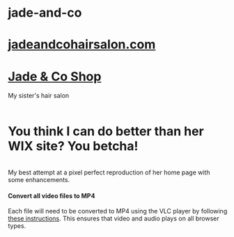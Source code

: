 # jade-and-co


# [jadeandcohairsalon.com](https://www.jadeandcohairsalon.com)
# [Jade & Co Shop](https://shop.jadeandcohairsalon.com)
My sister's hair salon <br>
<br><h1>You think I can do better than her WIX site? You betcha!</h1><br>
My best attempt at a pixel perfect reproduction of her home page with some enhancements.

#### Convert all video files to MP4
Each file will need to be converted to MP4 using the VLC player by following [these instructions](https://windowsreport.com/no-audio-video-conversion-vlc/). This ensures that video and audio plays on all browser types.